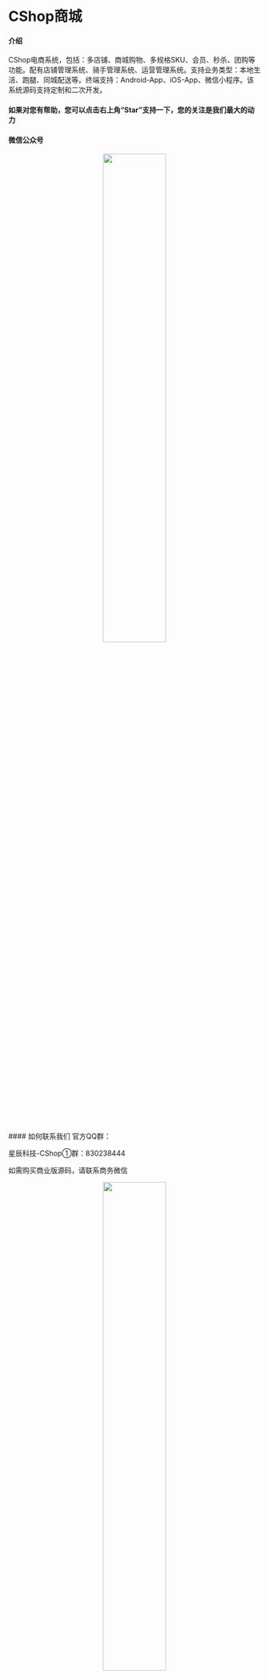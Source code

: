# CShop商城

#### 介绍
CShop电商系统，包括：多店铺、商城购物、多规格SKU、会员、秒杀、团购等功能。配有店铺管理系统、骑手管理系统、运营管理系统。支持业务类型：本地生活、跑腿、同城配送等。终端支持：Android-App、iOS-App、微信小程序。该系统源码支持定制和二次开发。
#### 如果对您有帮助，您可以点击右上角“Star”支持一下，您的关注是我们最大的动力
<!--#### 官网-->
#### 微信公众号
<center>
	<img src="https://img.laibokj.com/officialAccounts/qrcode/qrcode/1m_430.jpg" width="50%">
</center>
#### 如何联系我们
官方QQ群：

  星辰科技-CShop①群：830238444

如需购买商业版源码，请联系商务微信

<center>
	<img src="https://img.laibokj.com/officialAccounts/members/vivi.jpg" width="50%">
</center>

#### 软件架构
移动端：Flutter、Android、iOS

服务端：spring boot、spring oauth2.0、mybatis、redis

<!--#### 文档、教程-->
<!--#### 开源体验版-->
<!--#### 技术选型 技术、版本、说明-->

#### 相关截图

#####1.移动端截图

<img src="https://img.laibokj.com/CShop/screenshot/screenshot/main.png" width="45%" >
<img src="https://img.laibokj.com/CShop/screenshot/screenshot/liRen.png" width="45%" >
<img src="https://img.laibokj.com/CShop/screenshot/screenshot/meiShi.png" width="45%" height="78%">
<img src="https://img.laibokj.com/CShop/screenshot/screenshot/paoTui.png" width="45%">
<img src="https://img.laibokj.com/CShop/screenshot/screenshot/shangChao.png" width="45%" height="100%">
<img src="https://img.laibokj.com/CShop/screenshot/screenshot/xiuXian.png" width="45%" height="100%">
<img src="https://img.laibokj.com/CShop/screenshot/screenshot/waiMai.png" width="45%" height="78%">
<img src="https://img.laibokj.com/CShop/screenshot/screenshot/waiMai_filter.png" width="45%">
<img src="https://img.laibokj.com/CShop/screenshot/screenshot/shop_main.png" width="45%" height="100%">
<img src="https://img.laibokj.com/CShop/screenshot/screenshot/shop_comment.png" width="45%" height="100%">
#####2.后端截图

<img src="https://img.laibokj.com/CShop/managementSystem/managementSystem/main.png">
<img src="https://img.laibokj.com/CShop/managementSystem/managementSystem/goods.png">
<img src="https://img.laibokj.com/CShop/managementSystem/managementSystem/orders.png">
<img src="https://img.laibokj.com/CShop/managementSystem/managementSystem/marketing.png">
<img src="https://img.laibokj.com/CShop/managementSystem/managementSystem/data.png">
<img src="https://img.laibokj.com/CShop/managementSystem/managementSystem/finance.png">
<img src="https://img.laibokj.com/CShop/managementSystem/managementSystem/system.png">
